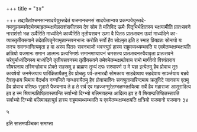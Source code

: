 +++
title = "३४"

+++
तद्यत्रैतांश्चमसान्सादयेयुस्तदेतं यजमानचमसं सादयेत्तान्यत्र
प्रकम्पयेयुस्तदे-नमनुप्रकम्पयेदथैनमाहृतम्भक्षयेन्नराशंसपीतस्य
देव सोम ते मतिविद ऊमैः पितृभिर्भक्षितस्य भक्षयामीति प्रातःसवने नाराशंसो
भक्ष ऊर्वैरिति माध्यंदिने काव्यैरिति तृतीयसवन ऊमा वै पितरः प्रातःसवन
ऊर्वा माध्यंदिने का-व्यास्तृतीयसवाने तदेतत्पितॄनेवामृतान्सवनभाजः
करोति सर्वो हैव सोऽमृत इति ह स्माह प्रियव्रतः सोमापो यः कश्च
सवनभागित्यमृता ह वा अस्य पितरः सवनभाजो भवन्त्युग्रं हास्य
राष्ट्रमव्यथ्यम्भवति य एवमेतम्भक्षम्भक्षयति क्षत्रियो
यजमानः समान आत्मनः प्रत्यभिमर्शः समानमाप्यायनं चमसस्य
प्रातःसवनस्यैवावृता प्रातःसवने चरेयुर्माध्यंदिनस्य
माध्यंदिने तृतीयसवनस्य तृतीयसवने तमेवमेतम्भक्षम्प्रोवाच रामो
मार्गवेयो विश्वंतराय सौषद्मनाय तस्मिन्होवाच प्रोक्ते सहस्रमु ह
ब्राह्मण तुभ्यं दद्मः सश्यापर्ण उ मे यज्ञ इत्येतमु हैव प्रोवाच तुरः
कावषेयो जनमेजयाय पारिक्षितायैतमु हैव प्रोचतुः पर्व-तनारदौ सोमकाय
साहदेव्याय सहदेवाय सार्ञ्जयाय बभ्रवे दैवावृधाय भिमाय
वैदर्भाय नग्नजिते गान्धारायैतमु हैव प्रोवाचाश्निः
सनश्रुतायारिन्दमाय क्रतुविदे जानकय एतमु हैव प्रोवाच
वसिष्ठः सुदासे पैजवनाय ते ह ते सर्व एव
महज्जग्मुरेतम्भक्षम्भक्षयित्वा
सर्वे हैव महाराजा आसुरादित्य इव ह स्म श्रियाम्प्रतिष्ठितास्तपन्ति
सर्वाभ्यो दिग्भ्यो बलिमावहन्त आदित्य इव ह वै
श्रियाम्प्रतिष्ठितस्तपति
सर्वाभ्यो दिग्भ्यो बलिमावहत्युग्रं हास्य राष्ट्रमव्यथ्यम्भवति य एवमेतम्भक्षम्भक्षयति क्षत्रियो यजमानो यजमानः ३४


   
५

इति सप्तमपञ्चिका समाप्ता

 